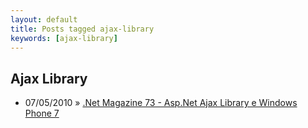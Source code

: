 ```yaml
---
layout: default
title: Posts tagged ajax-library
keywords: [ajax-library]
---
```

<h2 class="category">Ajax Library</h2>
<ul class="posts">
<li>
<p>
<span class="date">07/05/2010</span> &raquo; 
<a href="/blog/net-magazine-73-asp-net-ajax-library-e-windows-phone-7">.Net Magazine 73 - Asp.Net Ajax Library e Windows Phone 7</a>
</p>
</li> 
</ul>
